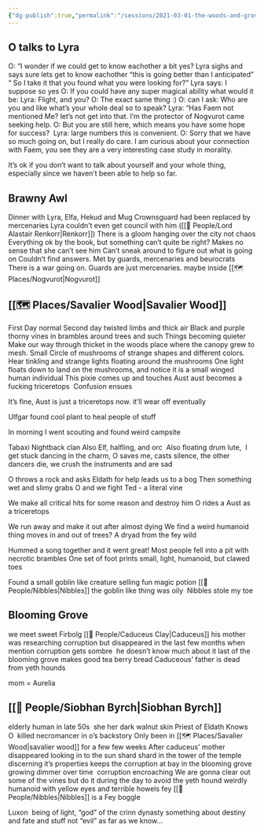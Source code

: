 ```yaml
---
{"dg-publish":true,"permalink":"/sessions/2021-03-01-the-woods-and-grove/"}
---
```


## O talks to Lyra
O: “I wonder if we could get to know eachother a bit yes?
Lyra sighs and says sure lets get to know eachother
“this is going better than I anticipated” “ So I take it that you found what you were looking for?”
Lyra says: I suppose so yes
O: If you could have any super magical ability what would it be:
Lyra: Flight, and you?
O: The exact same thing :)
O: can I ask: Who are you and like what’s your whole deal so to speak?
Lyra: “Has Faem not mentioned Me? let’s not get into that. I’m the protector of Nogvurot
came seeking help.
O: But you are still here, which means you have some hope for success? 
Lyra: large numbers this is convenient.
O: Sorry that we have so much going on, but I really do care. I am curious about your connection with Faem, you see they are a very interesting case study in morality.

It’s ok if you don’t want to talk about yourself and your whole thing, especially since we haven’t been able to help so far. 
## Brawny Awl
Dinner with Lyra, Elfa, Hekud and Mug
Crownsguard had been replaced by mercenaries
Lyra couldn’t even get council with him ([[🙋 People/Lord Alastair Renkorr\|Renkorr]])
There is a gloom hanging over the city
not chaos
Everything ok by the book, but something can’t quite be right?
Makes no sense that she can’t see him
Can’t sneak around to figure out what is going on
Couldn’t find answers.
Met by guards, mercenaries and beurocrats 
There is a war going on. Guards are just mercenaries. maybe inside [[🗺️ Places/Nogvurot\|Nogvurot]]
## [[🗺️ Places/Savalier Wood\|Savalier Wood]]
First Day normal
Second day twisted limbs and thick air
Black and purple thorny vines in brambles around trees and such
Things becoming quieter
Make our way through thicket in the woods
place where the canopy grew to mesh. Small Circle of mushrooms of strange shapes and different colors. Hear tinkling and strange lights floating around the mushrooms
One light floats down to land on the mushrooms, and notice it is a small winged human individual
This pixie comes up and touches Aust
aust becomes a fucking triceretops 
	Confusion ensues

It’s fine, Aust is just a triceretops now. it’ll wear off eventually

Ulfgar found cool plant to heal people of stuff

In morning I went scouting and found weird campsite

Tabaxi
	Nightback clan
	Also Elf, halfling, and orc 
	Also floating drum lute, 
I get stuck dancing in the charm, O saves me, casts silence, the other dancers die, we crush the instruments and are sad

O throws a rock and asks Eldath for help
	leads us to a bog
Then something wet and slimy grabs O and we fight
	Ted - a literal vine

We make all critical hits for some reason and destroy him
O rides a Aust as a triceretops

We run away and make it out after almost dying
We find a weird humanoid thing moves in and out of trees?
A dryad from the fey wild

Hummed a song together and it went great!
Most people fell into a pit with necrotic brambles
One set of foot prints small, light, humanoid, but clawed toes

Found a small goblin like creature selling fun magic potion
	[[🙋 People/Nibbles\|Nibbles]] the goblin like thing was oily 
		Nibbles stole my toe
## Blooming Grove
we meet sweet Firbolg [[🙋 People/Caduceus Clay\|Caduceus]]
	his mother was researching corruption but disappeared in the last few months
when mention corruption gets sombre 
he doesn’t know much about it
last of the blooming grove
makes good tea
berry bread
Caduceous’ father is dead from yeth hounds

mom = Aurelia
## [[🙋 People/Siobhan Byrch\|Siobhan Byrch]]
elderly human in late 50s 
she her
dark walnut skin
Priest of Eldath
Knows O 
killed necromancer in o’s backstory
Only been in [[🗺️ Places/Savalier Wood\|savalier wood]] for a few few weeks
After caduceus' mother disappeared
looking in to the sun shard
shard in the tower of the temple
discerning it’s properties
keeps the corruption at bay in the blooming grove
growing dimmer over time 
corruption encroaching
We are gonna clear out some of the vines but do it during the day to avoid the yeth hound
weirdly humanoid with yellow eyes and terrible howels
fey
[[🙋 People/Nibbles\|Nibbles]] is a Fey boggle

Luxon 
	being of light, “god” of the crinn dynasty
	something about destiny and fate and stuff
	not “evil” as far as we know…